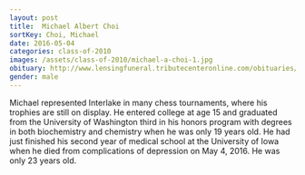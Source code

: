 ```yaml
---
layout: post
title:  Michael Albert Choi
sortKey: Choi, Michael
date: 2016-05-04
categories: class-of-2010
images: /assets/class-of-2010/michael-a-choi-1.jpg
obituary: http://www.lensingfuneral.tributecenteronline.com/obituaries/obituary-listings?obId=892077#/obituaryInfo
gender: male
---
```

Michael represented Interlake in many chess tournaments, where his trophies are still on display. He entered college at age 15 and graduated from the University of Washington third in his honors program with degrees in both biochemistry and chemistry when he was only 19 years old. He had just finished his second year of medical school at the University of Iowa when he died from complications of depression on May 4, 2016.  He was only 23 years old.
